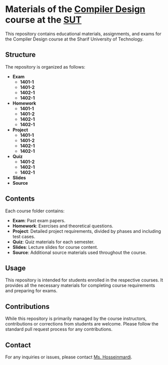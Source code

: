 # Materials of the [Compiler Design](https://docs.ce.sharif.edu/course/40414) course at the [SUT](https://en.sharif.edu)

This repository contains educational materials, assignments, and exams for the Compiler Design course at the Sharif University of Technology.

## Structure

The repository is organized as follows:

- **Exam**
  - **1401-1**
  - **1401-2**
  - **1402-1**
  - **1402-1**
- **Homework**
  - **1401-1**
  - **1401-2**
  - **1402-1**
  - **1402-1**
- **Project**
  - **1401-1**
  - **1401-2**
  - **1402-1**
  - **1402-1**
- **Quiz**
  - **1401-2**
  - **1402-1**
  - **1402-1**
- **Slides**
- **Source**

## Contents

Each course folder contains:

- **Exam**: Past exam papers.
- **Homework**: Exercises and theoretical questions.
- **Project**: Detailed project requirements, divided by phases and including test cases.
- **Quiz**: Quiz materials for each semester.
- **Slides**: Lecture slides for course content.
- **Source**: Additional source materials used throughout the course.

## Usage

This repository is intended for students enrolled in the respective courses. It provides all the necessary materials for completing course requirements and preparing for exams.

## Contributions

While this repository is primarily managed by the course instructors, contributions or corrections from students are welcome. Please follow the standard pull request process for any contributions.

## Contact

For any inquiries or issues, please contact [Ms. Hosseinmardi](mailto:s.hosseinmardi.sharif@gmail.com).